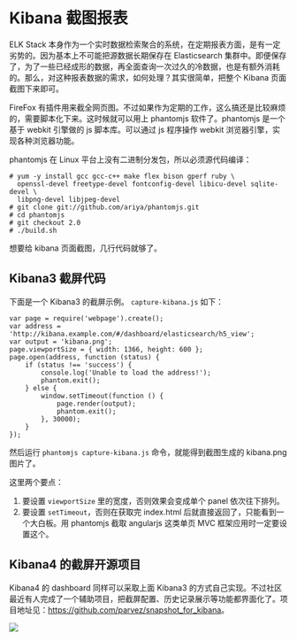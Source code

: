 # Kibana 截图报表

ELK Stack 本身作为一个实时数据检索聚合的系统，在定期报表方面，是有一定劣势的。因为基本上不可能把源数据长期保存在 Elasticsearch 集群中。即便保存了，为了一些已经成形的数据，再全面查询一次过久的冷数据，也是有额外消耗的。那么，对这种报表数据的需求，如何处理？其实很简单，把整个 Kibana 页面截图下来即可。

FireFox 有插件用来截全网页图。不过如果作为定期的工作，这么搞还是比较麻烦的，需要脚本化下来。这时候就可以用上 phantomjs 软件了。phantomjs 是一个基于 webkit 引擎做的 js 脚本库。可以通过 js 程序操作 webkit 浏览器引擎，实现各种浏览器功能。

phantomjs 在 Linux 平台上没有二进制分发包，所以必须源代码编译：

```
# yum -y install gcc gcc-c++ make flex bison gperf ruby \
  openssl-devel freetype-devel fontconfig-devel libicu-devel sqlite-devel \
  libpng-devel libjpeg-devel
# git clone git://github.com/ariya/phantomjs.git
# cd phantomjs
# git checkout 2.0
# ./build.sh
```

想要给 kibana 页面截图，几行代码就够了。

## Kibana3 截屏代码

下面是一个 Kibana3 的截屏示例。 `capture-kibana.js` 如下：

```
var page = require('webpage').create();
var address = 'http://kibana.example.com/#/dashboard/elasticsearch/h5_view';
var output = 'kibana.png';
page.viewportSize = { width: 1366, height: 600 };
page.open(address, function (status) {
    if (status !== 'success') {
        console.log('Unable to load the address!');
        phantom.exit();
    } else {
        window.setTimeout(function () {
            page.render(output);
            phantom.exit();
        }, 30000);
    }
});
```

然后运行 `phantomjs capture-kibana.js` 命令，就能得到截图生成的 kibana.png 图片了。

这里两个要点：

1. 要设置 `viewportSize` 里的宽度，否则效果会变成单个 panel 依次往下排列。
3. 要设置 `setTimeout`，否则在获取完 index.html 后就直接返回了，只能看到一个大白板。用 phantomjs 截取 angularjs 这类单页 MVC 框架应用时一定要设置这个。

## Kibana4 的截屏开源项目

Kibana4 的 dashboard 同样可以采取上面 Kibana3 的方式自己实现。不过社区最近有人完成了一个辅助项目，把截屏配置、历史记录展示等功能都界面化了。项目地址见：<https://github.com/parvez/snapshot_for_kibana>。

![](https://raw.githubusercontent.com/parvez/snapshot_for_kibana/master/screenshots/4.%20schedule.png)
